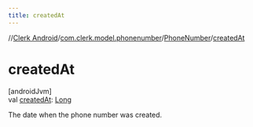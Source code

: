 ```yaml
---
title: createdAt
---
```

//[Clerk Android](../../../index.html)/[com.clerk.model.phonenumber](../index.html)/[PhoneNumber](index.html)/[createdAt](created-at.html)



# createdAt



[androidJvm]\
val [createdAt](created-at.html): [Long](https://kotlinlang.org/api/latest/jvm/stdlib/kotlin-stdlib/kotlin/-long/index.html)



The date when the phone number was created.




